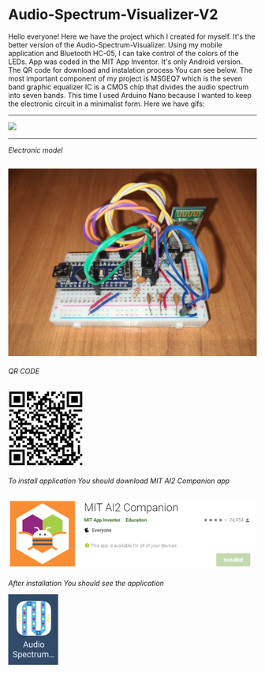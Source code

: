 # Audio-Spectrum-Visualizer-V2
Hello everyone!
Here we have the project which I created for myself.
It's the better version of the Audio-Spectrum-Visualizer.
Using my mobile application and Bluetooth HC-05, I can take control of the colors of the LEDs.
App was coded in the MIT App Inventor. It's only Android version. The QR code for download and instalation process You can see below.
The most important component of my project is MSGEQ7 which is the seven band graphic equalizer IC is a CMOS chip
that divides the audio spectrum into seven bands.
This time I used Arduino Nano because I wanted to keep the electronic circuit in a minimalist form.
Here we have gifs:

--------------------------------------------------------------------------------------------------------------------

![](doc/gif/demo.gif)

--------------------------------------------------------------------------------------------------------------------
*Electronic model*

![](doc/img/electronic_model.jpg)
--------------------------------------------------------------------------------------------------------------------
*QR CODE*

![](doc/img/QR_code.png)
--------------------------------------------------------------------------------------------------------------------
*To install application You should download MIT AI2 Companion app*

![](doc/img/MIT_AI2_Companion.png)
--------------------------------------------------------------------------------------------------------------------
*After installation You should see the application*

![](doc/img/app.png)
